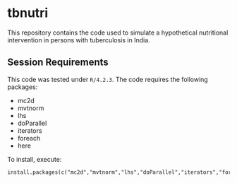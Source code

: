 # tbnutri
This repository contains the code used to simulate a hypothetical nutritional intervention in persons with tuberculosis in India. 

## Session Requirements
This code was tested under `R/4.2.3`. The code requires the following packages:

- mc2d       
- mvtnorm     
- lhs        
- doParallel
- iterators 
- foreach    
- here   

To install, execute: 
```
install.packages(c("mc2d","mvtnorm","lhs","doParallel","iterators","foreach","here"))
```